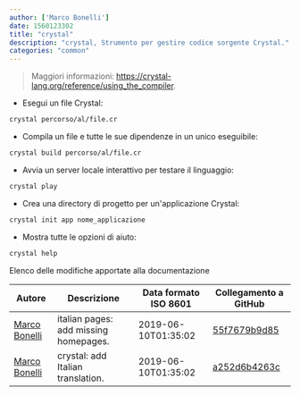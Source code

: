 ```yaml
---
author: ['Marco Bonelli']
date: 1560123302
title: "crystal"
description: "crystal, Strumento per gestire codice sorgente Crystal."
categories: "common"
---
```

> Maggiori informazioni: <https://crystal-lang.org/reference/using_the_compiler>.

- Esegui un file Crystal:

```bash
crystal percorso/al/file.cr
```

- Compila un file e tutte le sue dipendenze in un unico eseguibile:

```bash
crystal build percorso/al/file.cr
```

- Avvia un server locale interattivo per testare il linguaggio:

```bash
crystal play
```

- Crea una directory di progetto per un'applicazione Crystal:

```bash
crystal init app nome_applicazione
```

- Mostra tutte le opzioni di aiuto:

```bash
crystal help
```
Elenco delle modifiche apportate alla documentazione


Autore | Descrizione | Data formato ISO 8601 | Collegamento a GitHub
------|-----|-----|-----
[Marco Bonelli](mailto:marco@mebeim.net) | italian pages: add missing homepages. | 2019-06-10T01:35:02 | [55f7679b9d85](https://github.com/tldr-pages/tldr/commit/55f7679b9d85480f6c81738bd32c7901a1db36fe)
[Marco Bonelli](mailto:mb5.marcob@gmail.com) | crystal: add Italian translation. | 2019-06-10T01:35:02 | [a252d6b4263c](https://github.com/tldr-pages/tldr/commit/a252d6b4263c75489c50d8e0fa31da6633699df4)

